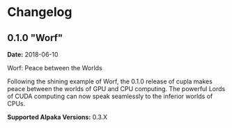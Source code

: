 Changelog
=========

0.1.0 "Worf"
------------
**Date:** 2018-06-10

Worf: Peace between the Worlds

Following the shining example of Worf, the 0.1.0 release of cupla makes peace
between the worlds of GPU and CPU computing. The powerful Lords of CUDA
computing can now speak seamlessly to the inferior worlds of CPUs.

**Supported Alpaka Versions:** 0.3.X

